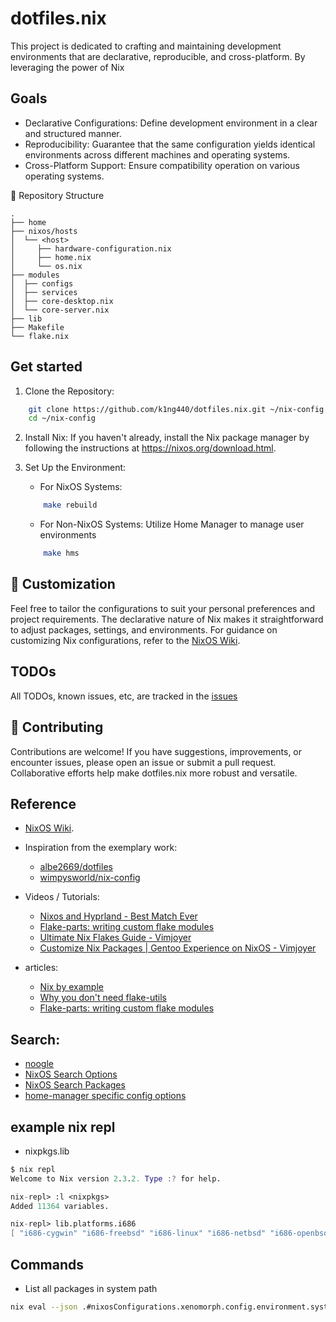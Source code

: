 # dotfiles.nix

This project is dedicated to crafting and maintaining development environments that are declarative, reproducible, and cross-platform. By leveraging the power of Nix

## Goals

- Declarative Configurations: Define development environment in a clear and structured manner.
- Reproducibility: Guarantee that the same configuration yields identical environments across different machines and operating systems.
- Cross-Platform Support: Ensure compatibility operation on various operating systems.

📂 Repository Structure

```
.
├── home
├── nixos/hosts
│  └── <host>
│     ├── hardware-configuration.nix
│     ├── home.nix
│     └── os.nix
├── modules
│  ├── configs
│  ├── services
│  ├── core-desktop.nix
│  └── core-server.nix
├── lib
├── Makefile
└── flake.nix
```

## Get started

1. Clone the Repository:

```bash
    git clone https://github.com/k1ng440/dotfiles.nix.git ~/nix-config
    cd ~/nix-config
```

2. Install Nix: If you haven't already, install the Nix package manager by following the instructions at https://nixos.org/download.html.

3. Set Up the Environment:

   - For NixOS Systems:

   ```bash
       make rebuild
   ```

   - For Non-NixOS Systems: Utilize Home Manager to manage user environments

   ```bash
       make hms
   ```

## 🔧 Customization

Feel free to tailor the configurations to suit your personal preferences and project requirements. The declarative nature of Nix makes it straightforward to adjust packages, settings, and environments. For guidance on customizing Nix configurations, refer to the [NixOS Wiki](https://nixos.wiki/).

## TODOs

All TODOs, known issues, etc, are tracked in the [issues](https://github.com/k1ng440/dotfiles.nix/issues)

## 🤝 Contributing

Contributions are welcome! If you have suggestions, improvements, or encounter issues, please open an issue or submit a pull request. Collaborative efforts help make dotfiles.nix more robust and versatile.

## Reference

- [NixOS Wiki](https://nixos.wiki/wiki/Main_Page).

- Inspiration from the exemplary work:
  - [albe2669/dotfiles](https://github.com/albe2669/dotfiles)
  - [wimpysworld/nix-config](https://github.com/wimpysworld/nix-config)

- Videos / Tutorials:
  - [Nixos and Hyprland - Best Match Ever](https://www.youtube.com/watch?v=61wGzIv12Ds)
  - [Flake-parts: writing custom flake modules](https://www.vtimofeenko.com/posts/flake-parts-writing-custom-flake-modules/)
  - [Ultimate Nix Flakes Guide - Vimjoyer](https://www.youtube.com/watch?v=JCeYq72Sko0)
  - [Customize Nix Packages | Gentoo Experience on NixOS - Vimjoyer](https://www.youtube.com/watch?v=jHb7Pe7x1ZY)

- articles:
  - [Nix by example](https://medium.com/@MrJamesFisher/nix-by-example-a0063a1a4c55)
  - [Why you don't need flake-utils](https://ayats.org/blog/no-flake-utils)
  - [Flake-parts: writing custom flake modules](https://www.vtimofeenko.com/posts/flake-parts-writing-custom-flake-modules/#declaring-a-package)

## Search:

- [noogle](https://noogle.dev)
- [NixOS Search Options](https://search.nixos.org/options)
- [NixOS Search Packages](https://search.nixos.org/packages)
- [home-manager specific config options](https://mipmip.github.io/home-manager-option-search/)


## example nix repl
- nixpkgs.lib
```nix
$ nix repl
Welcome to Nix version 2.3.2. Type :? for help.

nix-repl> :l <nixpkgs>
Added 11364 variables.

nix-repl> lib.platforms.i686
[ "i686-cygwin" "i686-freebsd" "i686-linux" "i686-netbsd" "i686-openbsd" "i686-darwin" "i686-windows" "i686-none" ]
```


## Commands

- List all packages in system path

```bash
nix eval --json .#nixosConfigurations.xenomorph.config.environment.systemPackages --apply 'builtins.map (p: p.name)' | jq . | less
```
